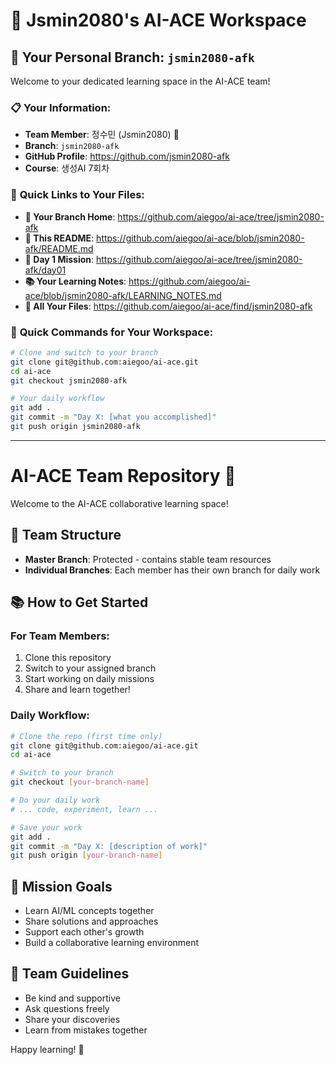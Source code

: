 # 👋 Jsmin2080's AI-ACE Workspace

## 🎯 **Your Personal Branch: `jsmin2080-afk`**
Welcome to your dedicated learning space in the AI-ACE team!

### 📋 **Your Information:**
- **Team Member**: 정수민 (Jsmin2080) 🤖
- **Branch**: `jsmin2080-afk`
- **GitHub Profile**: https://github.com/jsmin2080-afk
- **Course**: 생성AI 7회차

### 🔗 **Quick Links to Your Files:**
- **📁 Your Branch Home**: https://github.com/aiegoo/ai-ace/tree/jsmin2080-afk
- **📝 This README**: https://github.com/aiegoo/ai-ace/blob/jsmin2080-afk/README.md
- **🐔 Day 1 Mission**: https://github.com/aiegoo/ai-ace/tree/jsmin2080-afk/day01
- **📚 Your Learning Notes**: https://github.com/aiegoo/ai-ace/blob/jsmin2080-afk/LEARNING_NOTES.md
- **🎯 All Your Files**: https://github.com/aiegoo/ai-ace/find/jsmin2080-afk

### 🚀 **Quick Commands for Your Workspace:**
```bash
# Clone and switch to your branch
git clone git@github.com:aiegoo/ai-ace.git
cd ai-ace
git checkout jsmin2080-afk

# Your daily workflow
git add .
git commit -m "Day X: [what you accomplished]"
git push origin jsmin2080-afk
```

---

# AI-ACE Team Repository 🚀

Welcome to the AI-ACE collaborative learning space!

## 👥 Team Structure
- **Master Branch**: Protected - contains stable team resources
- **Individual Branches**: Each member has their own branch for daily work

## 📚 How to Get Started

### For Team Members:
1. Clone this repository
2. Switch to your assigned branch
3. Start working on daily missions
4. Share and learn together!

### Daily Workflow:
```bash
# Clone the repo (first time only)
git clone git@github.com:aiegoo/ai-ace.git
cd ai-ace

# Switch to your branch
git checkout [your-branch-name]

# Do your daily work
# ... code, experiment, learn ...

# Save your work
git add .
git commit -m "Day X: [description of work]"
git push origin [your-branch-name]
```

## 🎯 Mission Goals
- Learn AI/ML concepts together
- Share solutions and approaches
- Support each other's growth
- Build a collaborative learning environment

## 🤝 Team Guidelines
- Be kind and supportive
- Ask questions freely
- Share your discoveries
- Learn from mistakes together

Happy learning! 🎉

